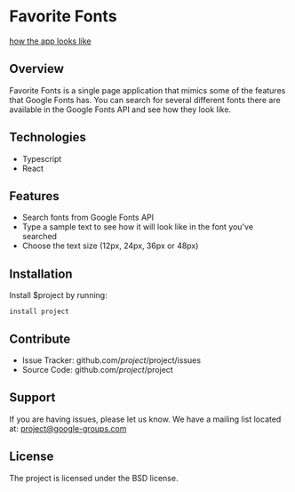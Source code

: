 Favorite Fonts
==============

[how the app looks like][app-screen]

Overview
--------

Favorite Fonts is a single page application that mimics some of the features that Google Fonts has. You can search for several different fonts there are available in the Google Fonts API and see how they look like. 

Technologies
-----

- Typescript
- React


Features
--------

- Search fonts from Google Fonts API
- Type a sample text to see how it will look like in the font you've searched
- Choose the text size (12px, 24px, 36px or 48px) 

Installation
------------

Install $project by running:

    install project

Contribute
----------

- Issue Tracker: github.com/$project/$project/issues
- Source Code: github.com/$project/$project

Support
-------

If you are having issues, please let us know.
We have a mailing list located at: project@google-groups.com

License
-------

The project is licensed under the BSD license.

[app-screen]: "./assets/img/app_dark_mode.png"